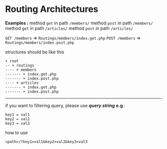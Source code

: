# Routing Architectures

**Examples :**
method `get` in path `/members/`
method `post` in path `/members/`
method `get` in path `/articles/`
method `post` in path  `/articles/`

`GET /members` => `Routings/members/index.get.php`
`POST /members` => `Routings/members/index.post.php`

structures should be like this

```
+ root
-- + routings
---- + members
------- + index.get.php
------- + index.post.php
---- + articles
------- + index.get.php
------- + index.post.php
```

---

if you want to filtering query, please use _**query string**_
**e.g** : 
```
key1 = val1
key2 = val2
key3 = val3
```
how to use
```
<path>/?key1=val1&key2=val2&key3=val3
```

